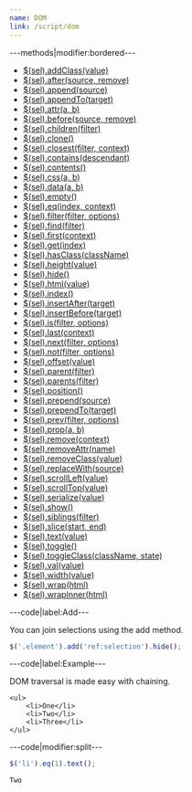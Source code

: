 ```yaml
---
name: DOM
link: /script/dom
---
```


---methods|modifier:bordered---

* [$(sel).addClass(value)](/script/dom#addclass)
* [$(sel).after(source, remove)](/script/dom#after)
* [$(sel).append(source)](/script/dom#append)
* [$(sel).appendTo(target)](/script/dom#appendto)
* [$(sel).attr(a, b)](/script/core#attr)
* [$(sel).before(source, remove)](/script/dom#before)
* [$(sel).children(filter)](/script/dom#children)
* [$(sel).clone()](/script/dom#clone)
* [$(sel).closest(filter, context)](/script/dom#closest)
* [$(sel).contains(descendant)](/script/dom#contains)
* [$(sel).contents()](/script/dom#contents)
* [$(sel).css(a, b)](/script/dom#css)
* [$(sel).data(a, b)](/script/core#data)
* [$(sel).empty()](/script/dom#empty)
* [$(sel).eq(index, context)](/script/core#eq)
* [$(sel).filter(filter, options)](/script/dom#filter)
* [$(sel).find(filter)](/script/dom#find)
* [$(sel).first(context)](/script/core#first)
* [$(sel).get(index)](/script/core#eq)
* [$(sel).hasClass(className)](/script/dom#hasclass)
* [$(sel).height(value)](/script/dom#height)
* [$(sel).hide()](/script/dom#hide)
* [$(sel).html(value)](/script/dom#html)
* [$(sel).index()](/script/dom#index)
* [$(sel).insertAfter(target)](/script/dom#insertafter)
* [$(sel).insertBefore(target)](/script/dom#insertbefore)
* [$(sel).is(filter, options)](/script/dom#is)
* [$(sel).last(context)](/script/dom#last)
* [$(sel).next(filter, options)](/script/dom#next)
* [$(sel).not(filter, options)](/script/dom#not)
* [$(sel).offset(value)](/script/dom#offset)
* [$(sel).parent(filter)](/script/dom#parent)
* [$(sel).parents(filter)](/script/dom#parents)
* [$(sel).position()](/script/dom#position)
* [$(sel).prepend(source)](/script/dom#prepend)
* [$(sel).prependTo(target)](/script/dom#prependto)
* [$(sel).prev(filter, options)](/script/dom#prev)
* [$(sel).prop(a, b)](/script/dom#prop)
* [$(sel).remove(context)](/script/dom#remove)
* [$(sel).removeAttr(name)](/script/dom#removeattr)
* [$(sel).removeClass(value)](/script/dom#removeclass)
* [$(sel).replaceWith(source)](/script/dom#replacewith)
* [$(sel).scrollLeft(value)](/script/dom#scrollleft)
* [$(sel).scrollTop(value)](/script/dom#scrolltop)
* [$(sel).serialize(value)](/script/dom#serializeform)
* [$(sel).show()](/script/dom#show)
* [$(sel).siblings(filter)](/script/dom#siblings)
* [$(sel).slice(start, end)](/script/dom#slice)
* [$(sel).text(value)](/script/dom#text)
* [$(sel).toggle()](/script/dom#toggle)
* [$(sel).toggleClass(className, state)](/script/dom#toggleclass)
* [$(sel).val(value)](/script/dom#val)
* [$(sel).width(value)](/script/dom#width)
* [$(sel).wrap(html)](/script/dom#wrap)
* [$(sel).wrapInner(html)](/script/dom#wrapinner)

---code|label:Add---

You can join selections using the add method.

```javascript
$('.element').add('ref:selection').hide();
```

---code|label:Example---

DOM traversal is made easy with chaining.

```markup
<ul>
	<li>One</li>
	<li>Two</li>
	<li>Three</li>
</ul>
```

---code|modifier:split---

```javascript
$('li').eq(1).text();
```

```javascript
Two
```
